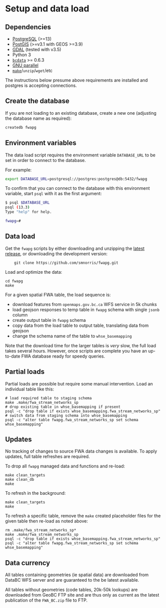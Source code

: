 # Setup and data load

## Dependencies

- [PostgreSQL](https://www.postgresql.org) (>=13)
- [PostGIS](https://postgis.net/) (>=v3.1 with GEOS >=3.9)
- [GDAL](https://gdal.org/index.html) (tested with v3.5)
- Python 3 
- [`bcdata`](https://github.com/smnorris/bcdata) >= 0.6.3
- [GNU parallel](https://www.gnu.org/software/parallel/)
- [`make`](https://www.gnu.org/software/make/)/`unzip`/`wget`/etc

The instructions below presume above requirements are installed and postgres is accepting connections.


## Create the database

If you are not loading to an existing database, create a new one (adjusting the database name as required):

```bash
createdb fwapg
```

## Environment variables

The data load script requires the environment variable `DATABASE_URL` to be set in order to connect to the database.

For example:

```bash
export DATABASE_URL=postgresql://postgres:postgres@db:5432/fwapg
```

To confirm that you can connect to the database with this environment variable, start `psql` with it as the first argument:

```bash
$ psql $DATABASE_URL
psql (13.3)
Type "help" for help.

fwapg=#
```

## Data load

Get the `fwapg` scripts by either downloading and unzipping the [latest release](https://github.com/smnorris/fwapg/releases), or downloading the development version:

        git clone https://github.com/smnorris/fwapg.git

Load and optimize the data:

    cd fwapg
    make

For a given spatial FWA table, the load sequence is:
- download features from `openmaps.gov.bc.ca` WFS service in 5k chunks
- load geojson responses to temp table in `fwapg` schema with single `jsonb` column
- create output table in `fwapg` schema
- copy data from the load table to output table, translating data from geojson
- change the schema name of the table to `whse_basemapping`

Note that the download time for the larger tables is *very* slow, the full load takes several hours.
However, once scripts are complete you have an up-to-date FWA database ready for speedy queries. 

## Partial loads

Partial loads are possible but require some manual intervention. Load an individual table like this:

    # load required table to staging schema
    make .make/fwa_stream_networks_sp   
    # drop existing table in whse_basemapping if present
    psql -c "drop table if exists whse_basemapping.fwa_stream_networks_sp"
    # switch data from staging schema into whse_basemapping
    psql -c "alter table fwapg.fwa_stream_networks_sp set schema whse_basemapping"


## Updates

No tracking of changes to source FWA data changes is available. To apply updates, full table refreshes are required.

To drop all `fwapg` managed data and functions and re-load:

    make clean_targets
    make clean_db
    make

To refresh in the background:

    make clean_targets
    make

To refresh a specific table, remove the `make` created placeholder files for the given table then re-load as noted above:

    rm .make/fwa_stream_networks_sp*
    make .make/fwa_stream_networks_sp
    psql -c "drop table if exists whse_basemapping.fwa_stream_networks_sp"
    psql -c "alter table fwapg.fwa_stream_networks_sp set schema whse_basemapping"


## Data currency

All tables containing geometries (ie spatial data) are downloaded from DataBC WFS server and are guaranteed to the be latest available.

All tables without geometries (code tables, 20k-50k lookups) are downloaded from GeoBC FTP site and are thus only as current as the latest publication of the `FWA_BC.zip` file to FTP.